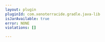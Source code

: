 ```yaml
---
layout: plugin
pluginId: com.xenoterracide.gradle.java-lib
isJarAvailable: true
error: NONE
violations: []

---
```

